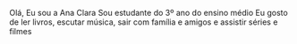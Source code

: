 Olá, Eu sou a Ana Clara
Sou estudante do 3º ano do ensino médio
Eu gosto de ler livros, escutar música, sair com família e amigos e assistir séries e filmes
